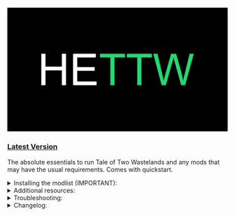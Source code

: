![HyperEssentials Branding](https://raw.githubusercontent.com/Biblioklept/hyperessentials/main/img/hettw.png)

### [Latest Version](https://github.com/Biblioklept/hyperessentials/releases/tag/HETTW1.1.0)

The absolute essentials to run Tale of Two Wastelands and any mods that may have the usual requirements. Comes with quickstart.

<details>
<summary>Installing the modlist (IMPORTANT):</summary>
<br>
  
  ### These steps are bare minimum to make your TTW installation actually run.

1. Download the [TTW installer](https://taleoftwowastelands.com/dl).
2. Run the installer in administrator mode.
3. Make sure that the file paths for both your `Fallout 3` and `Fallout: New Vegas` installations are correct.
4. Set the Tale of Two Wastelands install path to the TTW 3.3.2 mod folder in HETTW.

</details>

<details>
<summary>Additional resources:</summary>
<br>

- [Wasteland Survival Guide](https://wastelandsurvivalguide.com) - great modding guide if you want to get more out of TTW.
- [Wall_SoGB's Performance and Stability Guide](https://performance.moddinglinked.com) - Stewie Tweaks and NVTF changes are included, however the rest couldn't be provided, as they're system tweaks and highly dependent on your system.
- [Salamand3r's Texture Guide](https://salamand3r.fail/texture-guide) - a very good resource for overhauling New Vegas and TTW visually.

</details>

<details>
<summary>Troubleshooting:</summary>
<br>

None as of right now!

</details>

<details>
<summary>Changelog:</summary>
<br>

__Update 1.0.0:__
- Inital release.

</details>
